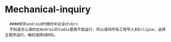 Mechanical-inquiry
==================
      ####刚学android时做的毕业设计<br>
      不知道怎么搞的在AndroidStudio里面不能运行，所以请将所有工程导入到Eclipse，选择主程序运行，编码选择GBK码。
